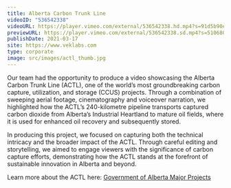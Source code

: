 ```yaml
---
title: Alberta Carbon Trunk Line
videoID: "536542338"
videoURL: https://player.vimeo.com/external/536542338.hd.mp4?s=91d5b90eb8831b4615d579f18508fdddd8bdaa63&profile_id=175
previewURL: https://player.vimeo.com/external/536542338.sd.mp4?s=5106803512b4a350c87ea5b12f367a2260227955&profile_id=165
publishDate: 2021-03-17
site: https://www.veklabs.com
type: corporate
image: src/images/actl_thumb.jpg
---
```

Our team had the opportunity to produce a video showcasing the Alberta Carbon Trunk Line (ACTL), one of the world’s most groundbreaking carbon capture, utilization, and storage (CCUS) projects. Through a combination of sweeping aerial footage, cinematography and voiceover narration, we highlighted how the ACTL’s 240-kilometre pipeline transports captured carbon dioxide from Alberta’s Industrial Heartland to mature oil fields, where it is used for enhanced oil recovery and subsequently stored. 

In producing this project, we focused on capturing both the technical intricacy and the broader impact of the ACTL. Through careful editing and storytelling, we aimed to engage viewers with the significance of carbon capture efforts, demonstrating how the ACTL stands at the forefront of sustainable innovation in Alberta and beyond.

Learn more about the ACTL here: [Government of Alberta Major Projects](https://majorprojects.alberta.ca/details/Alberta-Carbon-Trunk-Line/622)
